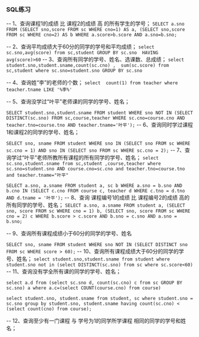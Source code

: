 ### SQL练习
--  1、查询课程1的成绩 比 课程2的成绩 高 的所有学生的学号；
`SELECT a.sno FROM
(SELECT sno,score FROM sc WHERE cno=1) AS a,
(SELECT sno,score FROM sc WHERE cno=2) AS b
WHERE a.score>b.score AND a.sno=b.sno; `

--  2、查询平均成绩大于60分的同学的学号和平均成绩；
` select sc.sno,avg(score) from sc,student GROUP BY sc.sno  HAVING avg(score)>60
   `
-- 3、查询所有同学的学号、姓名、选课数、总成绩；
`
select student.sno,student.sname,count(sc.cno) ,  sum(sc.score) from sc,student where sc.sno=student.sno GROUP BY sc.sno
`

-- 4、查询姓“李”的老师的个数；
`
select  count(1) from teacher where teacher.tname LIKE '%李%'
`

-- 5、查询没学过“叶平”老师课的同学的学号、姓名；

`
SELECT student.sno,student.sname FROM student
WHERE sno NOT IN (SELECT DISTINCT(sc.sno) FROM sc,course,teacher
WHERE sc.cno=course.cno AND teacher.tno=course.tno AND teacher.tname='叶平');
`
-- 6、查询同时学过课程1和课程2的同学的学号、姓名；

`
SELECT sno, sname FROM student
WHERE sno IN (SELECT sno FROM sc WHERE sc.cno = 1)
AND sno IN (SELECT sno FROM sc WHERE sc.cno = 2);
`
-- 7、查询学过“叶平”老师所教所有课程的所有同学的学号、姓名；
`
select sc.sno,student.sname from sc,student ,course,teacher where  sc.sno=student.sno AND course.cno=sc.cno and teacher.tno=course.tno  and teacher.tname="叶平"
`

`
SELECT a.sno, a.sname FROM student a, sc b
WHERE a.sno = b.sno AND b.cno IN
(SELECT c.cno FROM course c, teacher d WHERE c.tno = d.tno AND d.tname = '叶平');
`
-- 8、查询 课程编号1的成绩 比 课程编号2的成绩 高的所有同学的学号、姓名；
`
SELECT a.sno, a.sname FROM student a,
(SELECT sno, score FROM sc WHERE cno = 1) b,
(SELECT sno, score FROM sc WHERE cno = 2) c
WHERE b.score > c.score AND b.sno = c.sno AND a.sno = b.sno;
`

-- 9、查询所有课程成绩小于60分的同学的学号、姓名

`
SELECT sno, sname FROM student
WHERE sno NOT IN (SELECT DISTINCT sno FROM sc WHERE score > 60);
`
-- 10、查询所有课程成绩大于60分的同学的学号、姓名；
`
select student.sno,student.sname from student where student.sno not in (select DISTINCT(sc.sno) from sc where sc.score<60)
`
-- 11、查询没有学全所有课的同学的学号、姓名；

`
select a.d from (select sc.sno d, count(sc.cno) c from sc GROUP BY sc.sno) a where a.c=(select COUNT(course.cno) from course) 
`

`
select student.sno, student.sname
from student, sc
where student.sno = sc.sno
group by student.sno, student.sname
having count(sc.cno) < (select count(cno) from course);
`


-- 12、查询至少有一门课程 与 学号为1的同学所学课程 相同的同学的学号和姓名；

